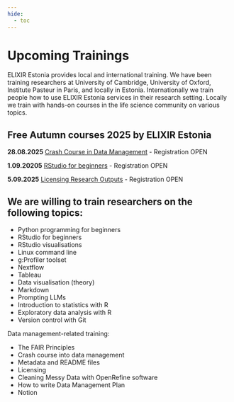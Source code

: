 ```yaml
---
hide:
  - toc
---
```

# Upcoming Trainings

ELIXIR Estonia provides local and international training. We have been training
researchers at University of Cambridge, University of Oxford, Institute Pasteur
in Paris, and locally in Estonia. Internationally we train people how to use
ELIXIR Estonia services in their research setting. Locally we train with
hands-on courses in the life science community on various topics.

## Free Autumn courses 2025 by ELIXIR Estonia

**28.08.2025** [Crash Course in Data Management](https://elixir.ut.ee/news/2025/08/11/Crash_course_DM_28_08/) - Registration OPEN

**1.09.20205** [RStudio for beginners](https://elixir.ut.ee/news/2025/08/11/RStudio_Basic_01_09_2025/)  - Registration OPEN

**5.09.2025** [Licensing Research Outputs](https://elixir.ut.ee/news/2025/08/18/Licensing_05-09/)  - Registration OPEN


## We are willing to train researchers on the following topics:

* Python programming for beginners
* RStudio for beginners
* RStudio visualisations
* Linux command line
* g:Profiler toolset
* Nextflow
* Tableau
* Data visualisation (theory)
* Markdown
* Prompting LLMs
* Introduction to statistics with R
* Exploratory data analysis with R
* Version control with Git

Data management-related training:

* The FAIR Principles
* Crash course into data management
* Metadata and README files
* Licensing
* Cleaning Messy Data with OpenRefine software
* How to write Data Management Plan
* Notion
